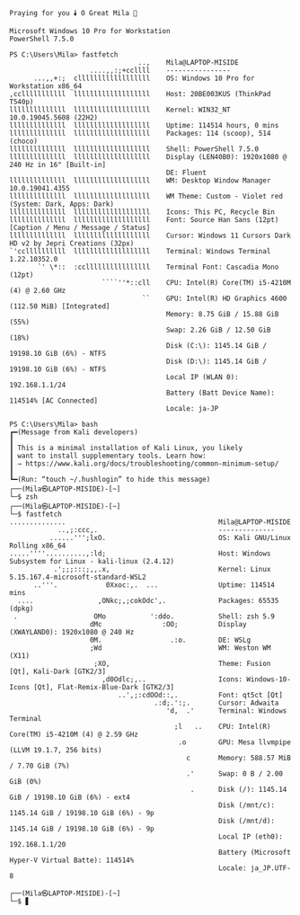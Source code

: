 ```text
Praying for you 🕯️ O Great Mila 💝

Microsoft Windows 10 Pro for Workstation
PowerShell 7.5.0

PS C:\Users\Mila> fastfetch
                                ..,    Mila@LAPTOP-MISIDE
                    ....,,:;+ccllll    ----------------
      ...,,+:;  cllllllllllllllllll    OS: Windows 10 Pro for Workstation x86_64
,cclllllllllll  lllllllllllllllllll    Host: 20BE003KUS (ThinkPad T540p)
llllllllllllll  lllllllllllllllllll    Kernel: WIN32_NT 10.0.19045.5608 (22H2)
llllllllllllll  lllllllllllllllllll    Uptime: 114514 hours, 0 mins
llllllllllllll  lllllllllllllllllll    Packages: 114 (scoop), 514 (choco)
llllllllllllll  lllllllllllllllllll    Shell: PowerShell 7.5.0
llllllllllllll  lllllllllllllllllll    Display (LEN40B0): 1920x1080 @ 240 Hz in 16" [Built-in]
                                       DE: Fluent
llllllllllllll  lllllllllllllllllll    WM: Desktop Window Manager 10.0.19041.4355
llllllllllllll  lllllllllllllllllll    WM Theme: Custom - Violet red (System: Dark, Apps: Dark)
llllllllllllll  lllllllllllllllllll    Icons: This PC, Recycle Bin
llllllllllllll  lllllllllllllllllll    Font: Source Han Sans (12pt) [Caption / Menu / Message / Status]
llllllllllllll  lllllllllllllllllll    Cursor: Windows 11 Cursors Dark HD v2 by Jepri Creations (32px)
`'ccllllllllll  lllllllllllllllllll    Terminal: Windows Terminal 1.22.10352.0
       `' \*::  :ccllllllllllllllll    Terminal Font: Cascadia Mono (12pt)
                       ````''*::cll    CPU: Intel(R) Core(TM) i5-4210M (4) @ 2.60 GHz
                                 ``    GPU: Intel(R) HD Graphics 4600 (112.50 MiB) [Integrated]
                                       Memory: 8.75 GiB / 15.88 GiB (55%)
                                       Swap: 2.26 GiB / 12.50 GiB (18%)
                                       Disk (C:\): 1145.14 GiB / 19198.10 GiB (6%) - NTFS
                                       Disk (D:\): 1145.14 GiB / 19198.10 GiB (6%) - NTFS
                                       Local IP (WLAN 0): 192.168.1.1/24
                                       Battery (Batt Device Name): 114514% [AC Connected]
                                       Locale: ja-JP

PS C:\Users\Mila> bash
┏━(Message from Kali developers)
┃
┃ This is a minimal installation of Kali Linux, you likely
┃ want to install supplementary tools. Learn how:
┃ ⇒ https://www.kali.org/docs/troubleshooting/common-minimum-setup/
┃
┗━(Run: “touch ~/.hushlogin” to hide this message)
┌──(Mila㉿LAPTOP-MISIDE)-[~]
└─$ zsh
┌──(Mila㉿LAPTOP-MISIDE)-[~]
└─$ fastfetch
..............                                      Mila@LAPTOP-MISIDE
            ..,;:ccc,.                              --------------
          ......''';lxO.                            OS: Kali GNU/Linux Rolling x86_64
.....''''..........,:ld;                            Host: Windows Subsystem for Linux - kali-linux (2.4.12)
           .';;;:::;,,.x,                           Kernel: Linux 5.15.167.4-microsoft-standard-WSL2
      ..'''.            0Xxoc:,.  ...               Uptime: 114514 mins
  ....                ,ONkc;,;cokOdc',.             Packages: 65535 (dpkg)
 .                   OMo           ':ddo.           Shell: zsh 5.9
                    dMc               :OO;          Display (XWAYLAND0): 1920x1080 @ 240 Hz
                    0M.                 .:o.        DE: WSLg
                    ;Wd                             WM: Weston WM (X11)
                     ;XO,                           Theme: Fusion [Qt], Kali-Dark [GTK2/3]
                       ,d0Odlc;,..                  Icons: Windows-10-Icons [Qt], Flat-Remix-Blue-Dark [GTK2/3]
                           ..',;:cdOOd::,.          Font: qt5ct [Qt]
                                    .:d;.':;.       Cursor: Adwaita
                                       'd,  .'      Terminal: Windows Terminal
                                         ;l   ..    CPU: Intel(R) Core(TM) i5-4210M (4) @ 2.59 GHz
                                          .o        GPU: Mesa llvmpipe (LLVM 19.1.7, 256 bits)
                                            c       Memory: 588.57 MiB / 7.70 GiB (7%)
                                            .'      Swap: 0 B / 2.00 GiB (0%)
                                             .      Disk (/): 1145.14 GiB / 19198.10 GiB (6%) - ext4
                                                    Disk (/mnt/c): 1145.14 GiB / 19198.10 GiB (6%) - 9p
                                                    Disk (/mnt/d): 1145.14 GiB / 19198.10 GiB (6%) - 9p
                                                    Local IP (eth0): 192.168.1.1/20
                                                    Battery (Microsoft Hyper-V Virtual Batte): 114514%
                                                    Locale: ja_JP.UTF-8

┌──(Mila㉿LAPTOP-MISIDE)-[~]
└─$ ▋
```

